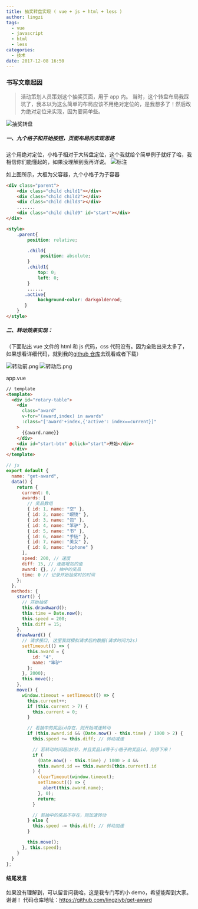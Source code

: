 ```yaml
---
title: 抽奖转盘实现 ( vue + js + html + less )
author: lingzi
tags:
  - vue
  - javascript
  - html
  - less
categories:
  - 技术
date: 2017-12-08 16:50
---
```


### 书写文章起因

> 活动策划人员策划这个抽奖页面，用于 app 内。
> 当时，这个转盘布局我踩坑了，我本以为这么简单的布局应该不用绝对定位的，是我想多了！然后改为绝对定位来实现，因为要简单些。

![抽奖转盘](./1.jpg)

##### 一、九个格子和开始按钮，页面布局的实现思路

这个用绝对定位，小格子相对于大转盘定位，这个我就给个简单例子就好了哈，我相信你们能懂起的，如果没理解到我再详说。
![标注](./2.jpg)

如上图所示，大框为父容器，九个小格子为子容器

```html
<div class="parent">
    <div class="child child1"></div>
    <div class="child child2"></div>
    <div class="child child3"></div> 
    .......
    <div class="child child9" id="start"></div>
</div>

<style>
    .parent{
        position: relative;

        .child{
             position: absolute;
        }
        .child1{
            top: 0;
            left: 0;
        }
        ......
       .active{
            background-color: darkgoldenrod;
       }
    }
</style>
```

##### 二、转动效果实现：
（下面贴出 vue 文件的 html 和 js 代码，css 代码没有。因为全贴出来太多了，如果想看详细代码，就到我的[github 仓库](https://github.com/lingziyb/get-award)去观看或者下载）

![转动前.png](./1.jpg)
![转动后.png](./3.jpg)

app.vue

```html
// template
<template>
  <div id="rotary-table">
    <div
      class="award"
      v-for="(award,index) in awards"
      :class="['award'+index,{'active': index==current}]"
    >
      {{award.name}}
    </div>
    <div id="start-btn" @click="start">开始</div>
  </div>
</template>
```

```javascript
// js
export default {
  name: "get-award",
  data() {
    return {
      current: 0,
      awards: [
        // 奖品数组
        { id: 1, name: "空" },
        { id: 2, name: "眼镜" },
        { id: 3, name: "包" },
        { id: 4, name: "笨驴" },
        { id: 5, name: "书" },
        { id: 6, name: "手链" },
        { id: 7, name: "美女" },
        { id: 8, name: "iphone" }
      ],
      speed: 200, // 速度
      diff: 15, // 速度增加的值
      award: {}, // 抽中的奖品
      time: 0 // 记录开始抽奖时的时间
    };
  },
  methods: {
    start() {
      // 开始抽奖
      this.drawAward();
      this.time = Date.now();
      this.speed = 200;
      this.diff = 15;
    },
    drawAward() {
      // 请求接口, 这里我就模拟请求后的数据(请求时间为2s)
      setTimeout(() => {
        this.award = {
          id: "4",
          name: "笨驴"
        };
      }, 2000);
      this.move();
    },
    move() {
      window.timeout = setTimeout(() => {
        this.current++;
        if (this.current > 7) {
          this.current = 0;
        }

        // 若抽中的奖品id存在，则开始减速转动
        if (this.award.id && (Date.now() - this.time) / 1000 > 2) {
          this.speed += this.diff; // 转动减速

          // 若转动时间超过4秒，并且奖品id等于小格子的奖品id，则停下来！
          if (
            (Date.now() - this.time) / 1000 > 4 &&
            this.award.id == this.awards[this.current].id
          ) {
            clearTimeout(window.timeout);
            setTimeout(() => {
              alert(this.award.name);
            }, 0);
            return;
          }

          // 若抽中的奖品不存在，则加速转动
        } else {
          this.speed -= this.diff; // 转动加速
        }

        this.move();
      }, this.speed);
    }
  }
};
```

#### 结尾发言

如果没有理解到，可以留言问我哈。这是我专门写的小 demo，希望能帮到大家。谢谢！
代码仓库地址：https://github.com/lingziyb/get-award
